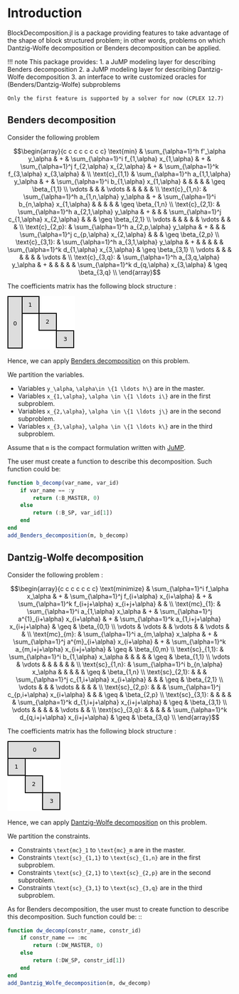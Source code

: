 
# Introduction

BlockDecomposition.jl is a package providing features to take advantage of the shape
of block structured problem; in other words, problems on which Dantzig-Wolfe
decomposition or Benders decomposition can be applied.

!!! note
    This package provides:
        1. a JuMP modeling layer for describing Benders decomposition
        2. a JuMP modeling layer for describing Dantzig-Wolfe decomposition
        3. an interface to write customized oracles for (Benders/Dantzig-Wolfe) subproblems

    Only the first feature is supported by a solver for now (CPLEX 12.7)

## Benders decomposition


Consider the following problem

```math
\begin{array}{c c c c c c c c}
\text{min}       & \sum_{\alpha=1}^h f'_\alpha y_\alpha      & + & \sum_{\alpha=1}^i f_{1,\alpha} x_{1,\alpha} & + & \sum_{\alpha=1}^j f_{2,\alpha} x_{2,\alpha} & + & \sum_{\alpha=1}^k f_{3,\alpha} x_{3,\alpha} &       \\
\text{c}_{1,1}  & \sum_{\alpha=1}^h a_{1,1,\alpha} y_\alpha & + & \sum_{\alpha=1}^i b_{1,\alpha} x_{1,\alpha} &   &                                             &   &                                             & \geq \beta_{1,1} \\
\vdots           &                                           &   & \vdots                                      &   &                                             &   &                                             &       \\
\text{c}_{1,n}: & \sum_{\alpha=1}^h a_{1,n,\alpha} y_\alpha & + & \sum_{\alpha=1}^i b_{n,\alpha} x_{1,\alpha} &   &                                             &   &                                             & \geq \beta_{1,n} \\
\text{c}_{2,1}: & \sum_{\alpha=1}^h a_{2,1,\alpha} y_\alpha & + &                                             &   & \sum_{\alpha=1}^j c_{1,\alpha} x_{2,\alpha} &   &                                             & \geq \beta_{2,1} \\
\vdots           &                                           &   &                                             &   & \vdots                                      &   &                                             &       \\
\text{c}_{2,p}: & \sum_{\alpha=1}^h a_{2,p,\alpha} y_\alpha & + &                                             &   & \sum_{\alpha=1}^j c_{p,\alpha} x_{2,\alpha} &   &                                             & \geq \beta_{2,p} \\
\text{c}_{3,1}: & \sum_{\alpha=1}^h a_{3,1,\alpha} y_\alpha & + &                                             &   &                                             &   & \sum_{\alpha=1}^k d_{1,\alpha} x_{3,\alpha} & \geq \beta_{3,1} \\
\vdots           &                                           &   &                                             &   &                                             &   & \vdots                                      &       \\
\text{c}_{3,q}: & \sum_{\alpha=1}^h a_{3,q,\alpha} y_\alpha & + &                                             &   &                                             &   & \sum_{\alpha=1}^k d_{q,\alpha} x_{3,\alpha} & \geq \beta_{3,q} \\
\end{array}
```  

The coefficients matrix has the following block structure :

![BendersImg](static/matrixA_B.png)

Hence, we can apply [Benders decomposition](https://en.wikipedia.org/wiki/Benders_decomposition) on this problem.

We partition the variables.
- Variables ``y_\alpha``, ``\alpha\in \{1 \ldots h\}`` are in the master.
- Variables ``x_{1,\alpha}``, ``\alpha \in \{1 \ldots i\}`` are in the first subproblem.
- Variables ``x_{2,\alpha}``, ``\alpha \in \{1 \ldots j\}`` are in the second subproblem.
- Variables ``x_{3,\alpha}``, ``\alpha \in \{1 \ldots k\}`` are in the third subproblem.

Assume that ``m`` is the compact formulation written with [JuMP](https://github.com/JuliaOpt/JuMP.jl).

The user must create a function to describe this decomposition. Such function could be:

```julia
function b_decomp(var_name, var_id)
    if var_name == :y
        return (:B_MASTER, 0)
    else
        return (:B_SP, var_id[1])
    end
end
add_Benders_decomposition(m, b_decomp)
```

## Dantzig-Wolfe decomposition

Consider the following problem :

```math
\begin{array}{c c c c c c c}
\text{minimize}  & \sum_{\alpha=1}^i f_\alpha x_\alpha     & + & \sum_{\alpha=1}^j f_{i+\alpha} x_{i+\alpha}     & + & \sum_{\alpha=1}^k f_{i+j+\alpha} x_{i+j+\alpha}   &      &             \\
\text{mc}_{1}:   & \sum_{\alpha=1}^i a_{1,\alpha} x_\alpha & + & \sum_{\alpha=1}^j a^{1}_{i+\alpha} x_{i+\alpha} & + & \sum_{\alpha=1}^k a_{1,i+j+\alpha} x_{i+j+\alpha} & \geq & \beta_{0,1} \\
\vdots           & \vdots                                  &   & \vdots                                          &   & \vdots                                            &      &             \\
\text{mc}_{m}:   & \sum_{\alpha=1}^i a_{m,\alpha} x_\alpha & + & \sum_{\alpha=1}^j a^{m}_{i+\alpha} x_{i+\alpha} & + & \sum_{\alpha=1}^k a_{m,i+j+\alpha} x_{i+j+\alpha} & \geq & \beta_{0,m} \\
\text{sc}_{1,1}: & \sum_{\alpha=1}^i b_{1,\alpha} x_\alpha &   &                                                 &   &                                                   & \geq & \beta_{1,1} \\
\vdots           & \vdots                                  &   &                                                 &   &                                                   &      &             \\
\text{sc}_{1,n}: & \sum_{\alpha=1}^i b_{n,\alpha} x_\alpha &   &                                                 &   &                                                   & \geq & \beta_{1,n} \\
\text{sc}_{2,1}: &                                         &   & \sum_{\alpha=1}^j c_{1,i+\alpha} x_{i+\alpha}   &   &                                                   & \geq & \beta_{2,1} \\
\vdots           &                                         &   & \vdots                                          &   &                                                   &      &             \\
\text{sc}_{2,p}: &                                         &   & \sum_{\alpha=1}^j c_{p,i+\alpha} x_{i+\alpha}   &   &                                                   & \geq & \beta_{2,p} \\
\text{sc}_{3,1}: &                                         &   &                                                 &   & \sum_{\alpha=1}^k d_{1,i+j+\alpha} x_{i+j+\alpha} & \geq & \beta_{3,1} \\
\vdots           &                                         &   &                                                 &   & \vdots                                            &      &             \\
\text{sc}_{3,q}: &                                         &   &                                                 &   & \sum_{\alpha=1}^k d_{q,i+j+\alpha} x_{i+j+\alpha} & \geq & \beta_{3,q} \\
\end{array}
```

The coefficients matrix has the following block structure :

![DWImg](static/matrixA_DW.png)

Hence, we can apply [Dantzig-Wolfe decomposition](https://en.wikipedia.org/wiki/Dantzig%E2%80%93Wolfe_decomposition)
on this problem.

We partition the constraints.
- Constraints ``\text{mc}_1`` to ``\text{mc}_m`` are in the master.
- Constraints ``\text{sc}_{1,1}`` to ``\text{sc}_{1,n}`` are in the first subproblem.
- Constraints ``\text{sc}_{2,1}`` to ``\text{sc}_{2,p}`` are in the second subproblem.
- Constraints ``\text{sc}_{3,1}`` to ``\text{sc}_{3,q}`` are in the third subproblem.

As for Benders decomposition, the user must
to create function to describe this decomposition. Such function could be: ::

```julia
function dw_decomp(constr_name, constr_id)
    if constr_name == :mc
        return (:DW_MASTER, 0)
    else
        return (:DW_SP, constr_id[1])
    end
end
add_Dantzig_Wolfe_decomposition(m, dw_decomp)
```

